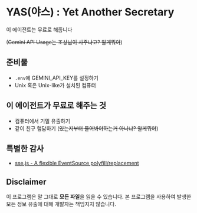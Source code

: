 # YAS(야스) : Yet Another Secretary

이 에이전트는 무료로 해줍니다

(~~Gemini API Usage는 조상님이 사주냐고? 알게뭐야~~)

## 준비물

- `.env`에 GEMINI_API_KEY를 설정하기
- Unix 혹은 Unix-like가 설치된 컴퓨터

## 이 에이전트가 무료로 해주는 것

- 컴퓨터에서 기밀 유출하기
- 같이 친구 험담하기 (~~있는지부터 물어봐야하는거 아니냐? 알게뭐야~~)

## 특별한 감사

- [sse.js - A flexible EventSource polyfill/replacement](https://github.com/mpetazzoni/sse.js)

## Disclaimer

이 프로그램은 말 그대로 **모든 파일**을 읽을 수 있습니다.
본 프로그램을 사용하여 발생한 모든 정보 유출에 대해 개발자는 책임지지 않습니다.
